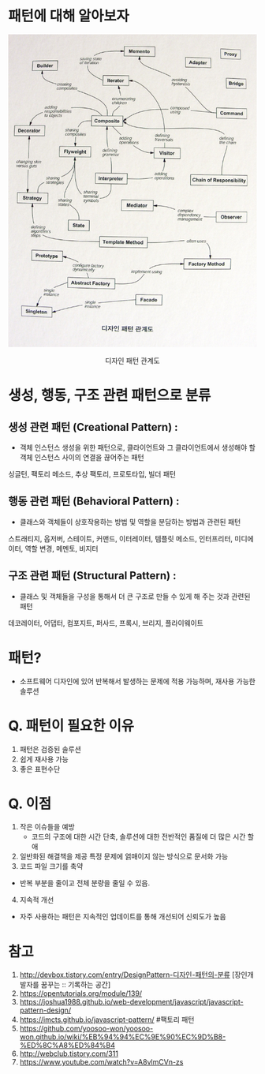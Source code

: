 # 패턴에 대해 알아보자

![img](./image/design_pattern.jpg)

<center> 디자인 패턴 관계도  </center>

# 생성, 행동, 구조 관련 패턴으로 분류

## 생성 관련 패턴 (Creational Pattern) :

- 객체 인스턴스 생성을 위한 패턴으로, 클라이언트와 그 클라이언트에서 생성해야 할 객체 인스턴스 사이의 연결을 끊어주는 패턴

싱글턴, 팩토리 메소드, 추상 팩토리, 프로토타입, 빌더 패턴

## 행동 관련 패턴 (Behavioral Pattern) :

- 클래스와 객체들이 상호작용하는 방법 및 역할을 분담하는 방법과 관련된 패턴

스트래티지, 옵저버, 스테이트, 커맨드, 이터레이터, 템플릿 메소드, 인터프리터, 미디에이터, 역할 변경, 메멘토, 비지터

## 구조 관련 패턴 (Structural Pattern) :

- 클래스 및 객체들을 구성을 통해서 더 큰 구조로 만들 수 있게 해 주는 것과 관련된 패턴

데코레이터, 어댑터, 컴포지트, 퍼사드, 프록시, 브리지, 플라이웨이트

# 패턴?

- 소프트웨어 디자인에 있어 반복해서 발생하는 문제에 적용 가능하며, 재사용 가능한 솔루션

# Q. 패턴이 필요한 이유

1.  패턴은 검증된 솔루션
2.  쉽게 재사용 가능
3.  좋은 표현수단

# Q. 이점

1.  작은 이슈들을 예방
    - 코드의 구조에 대한 시간 단축, 솔루션에 대한 전반적인 품질에 더 많은 시간 할애
2.  일반화된 해결책을 제공
    특정 문제에 얽매이지 않는 방식으로 문서화 가능
3.  코드 파일 크기를 축약

- 반복 부분을 줄이고 전체 분량을 줄일 수 있음.

4.  지속적 개선

- 자주 사용하는 패턴은 지속적인 업데이트를 통해 개선되어 신뢰도가 높음

# 참고

1.  http://devbox.tistory.com/entry/DesignPattern-디자인-패턴의-분류 [장인개발자를 꿈꾸는 :: 기록하는 공간]
2.  https://opentutorials.org/module/139/
3.  https://joshua1988.github.io/web-development/javascript/javascript-pattern-design/
4.  https://imcts.github.io/javascript-pattern/ #팩토리 패턴
5.  https://github.com/yoosoo-won/yoosoo-won.github.io/wiki/%EB%94%94%EC%9E%90%EC%9D%B8-%ED%8C%A8%ED%84%B4
6.  http://webclub.tistory.com/311
7.  https://www.youtube.com/watch?v=A8vlmCVn-zs
